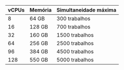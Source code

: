 | vCPUs | Memória | Simultaneidade máxima |
|:----- |:------- |:--------------------- |
| 8     | 64 GB   | 300 trabalhos         |
| 16    | 128 GB  | 700 trabalhos         |
| 32    | 160 GB  | 1500 trabalhos        |
| 64    | 256 GB  | 2500 trabalhos        |
| 96    | 384 GB  | 4500 trabalhos        |
| 128   | 550 GB  | 5000 trabalhos        |

